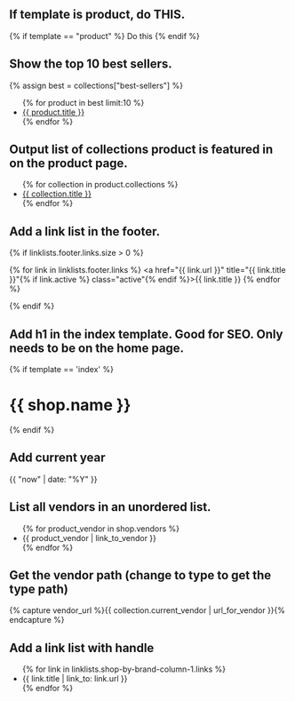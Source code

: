 If template is product, do THIS.
--------------------------------

{% if template == "product" %}
	Do this
{% endif %}

Show the top 10 best sellers.
--------------------------------

{% assign best = collections["best-sellers"] %}
<ul>
{% for product in best limit:10 %}
  <li><a href="{{ product.url }}">{{ product.title }}</a></li>
{% endfor %}
</ul>

Output list of collections product is featured in on the product page.
----------------------------------------------------------------------

<ul>
{% for collection in product.collections %}
    <li><a href="{{ collection.url }}">{{ collection.title }}</a></li>
{% endfor %}
</ul>

Add a link list in the footer.
--------------------------------

{% if linklists.footer.links.size > 0 %}
      <p role="navigation">
      {% for link in linklists.footer.links %}
        <a href="{{ link.url }}" title="{{ link.title }}"{% if link.active %} class="active"{% endif %}>{{ link.title }}</a>
      {% endfor %}
      </p>
{% endif %}


Add h1 in the index template. Good for SEO. Only needs to be on the home page.
------------------------------------------------------------------------------

{% if template == 'index' %}
	<h1 class="hidden">{{ shop.name }}</h1>
{% endif %}

Add current year
----------------

{{ "now" | date: "%Y" }}


List all vendors in an unordered list.
--------------------------------------

<ul>
  {% for product_vendor in shop.vendors %}
  <li>{{ product_vendor | link_to_vendor }}</li>
  {% endfor %}
</ul>

Get the vendor path (change to type to get the type path)
----------------------------------------------------------

{% capture vendor_url %}{{ collection.current_vendor | url_for_vendor }}{% endcapture %}


Add a link list with handle
----------------------------

<ul>
{% for link in linklists.shop-by-brand-column-1.links %}
   <li {% if link.active %} class="active" {% endif %} >{{ link.title | link_to: link.url }}</li>
{% endfor %}
</ul>
